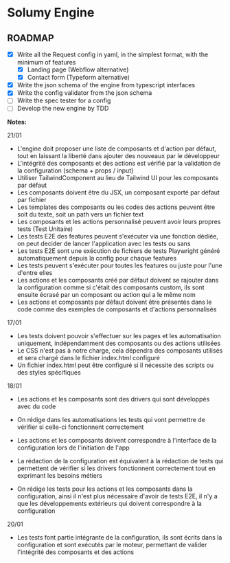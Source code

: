 # Solumy Engine

## ROADMAP

- [x] Write all the Request config in yaml, in the simplest format, with the minimum of features
  - [x] Landing page (Webflow alternative)
  - [x] Contact form (Typeform alternative)
- [x] Write the json schema of the engine from typescript interfaces
- [x] Write the config validator from the json schema
- [ ] Write the spec tester for a config
- [ ] Develop the new engine by TDD

**Notes:**

21/01

- L'engine doit proposer une liste de composants et d'action par défaut, tout en laissant la liberté dans ajouter des nouveaux par le développeur
- L'intégrité des composants et des actions est vérifié par la validation de la configuration (schema + props / input)
- Utiliser TailwindComponent au lieu de Tailwind UI pour les composants par défaut
- Les composants doivent être du JSX, un composant exporté par défaut par fichier
- Les templates des composants ou les codes des actions peuvent être soit du texte, soit un path vers un fichier text
- Les composants et les actions personnalisé peuvent avoir leurs propres tests (Test Unitaire)
- Les tests E2E des features peuvent s'exécuter via une fonction dédiée, on peut decider de lancer l'application avec les tests ou sans
- Les tests E2E sont une exécution de fichiers de tests Playwright généré automatiquement depuis la config pour chaque features
- Les tests peuvent s'exécuter pour toutes les features ou juste pour l'une d'entre elles
- Les actions et les composants créé par défaut doivent se rajouter dans la configuration comme si c'était des composants custom, ils sont ensuite écrasé par un composant ou action qui a le même nom
- Les actions et composants par défaut doivent être présentés dans le code comme des exemples de composants et d'actions personnalisés

17/01

- Les tests doivent pouvoir s'effectuer sur les pages et les automatisation uniquement, indépendamment des composants ou des actions utilisées
- Le CSS n'est pas à notre charge, cela dépendra des composants utilisés et sera chargé dans le fichier index.html configuré
- Un fichier index.html peut être configuré si il nécessite des scripts ou des styles spécifiques

18/01

- Les actions et les composants sont des drivers qui sont développés avec du code
- On rédige dans les automatisations les tests qui vont permettre de vérifier si celle-ci fonctionnent correctement
- Les actions et les composants doivent correspondre à l'interface de la configuration lors de l'initiation de l'app
- La rédaction de la configuration est équivalent à la rédaction de tests qui permettent de vérifier si les drivers fonctionnent correctement tout en exprimant les besoins métiers

- On rédige les tests pour les actions et les composants dans la configuration, ainsi il n'est plus nécessaire d'avoir de tests E2E, il n'y a que les développements extérieurs qui doivent correspondre à la configuration

20/01

- Les tests font partie intégrante de la configuration, ils sont écrits dans la configuration et sont exécutés par le moteur, permettant de valider l'intégrité des composants et des actions

